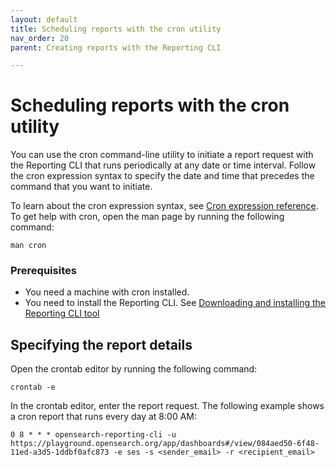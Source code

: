 ```yaml
---
layout: default
title: Scheduling reports with the cron utility
nav_order: 20
parent: Creating reports with the Reporting CLI

---
```


# Scheduling reports with the cron utility

You can use the cron command-line utility to initiate a report request with the Reporting CLI that runs periodically at any date or time interval. Follow the cron expression syntax to specify the date and time that precedes the command that you want to initiate.

To learn about the cron expression syntax, see [Cron expression reference]({{site.url}}{{site.baseurl}}/observing-your-data/alerting/cron/). To get help with cron, open the man page by running the following command:

```
man cron
```

### Prerequisites

- You need a machine with cron installed.
- You need to install the Reporting CLI. See [Downloading and installing the Reporting CLI tool]({{site.url}}{{site.baseurl}}/dashboards/reporting-cli/rep-cli-install/)

## Specifying the report details

Open the crontab editor by running the following command:

```
crontab -e
```
In the crontab editor, enter the report request. The following example shows a cron report that runs every day at 8:00 AM:

```
0 8 * * * opensearch-reporting-cli -u https://playground.opensearch.org/app/dashboards#/view/084aed50-6f48-11ed-a3d5-1ddbf0afc873 -e ses -s <sender_email> -r <recipient_email>
```